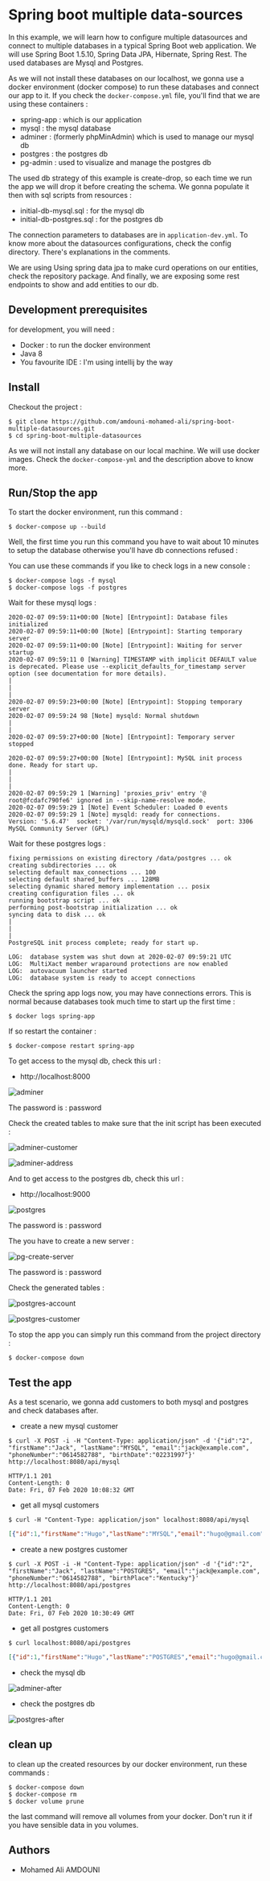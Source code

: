 # Spring boot multiple data-sources

In this example, we will learn how to configure multiple datasources and connect to multiple databases in a typical Spring Boot web application. 
We will use Spring Boot 1.5.10, Spring Data JPA, Hibernate, Spring Rest. 
The used databases are Mysql and Postgres.
 
As we will not install these databases on our localhost, we gonna use a docker environment (docker compose) to run these databases and connect our app to it.
If you check the `docker-compose.yml` file, you'll find that we are using these containers :
 - spring-app : which is our application
 - mysql : the mysql database
 - adminer : (formerly phpMinAdmin) which is used to manage our mysql db
 - postgres : the postgres db
 - pg-admin : used to visualize and manage the postgres db
 
The used db strategy of this example is create-drop, so each time we run the app we will drop it before creating the schema. We gonna populate it then with sql scripts
from resources :
 - initial-db-mysql.sql : for the mysql db
 - initial-db-postgres.sql : for the postgres db
 
The connection parameters to databases are in `application-dev.yml`.
To know more about the datasources configurations, check the config directory. There's explanations in the comments.
 
We are using Using spring data jpa to make curd operations on our entities, check the repository package. And finally, we are exposing some rest endpoints to show and add
entities to our db.

## Development prerequisites

for development, you will need :

- Docker : to run the docker environment
- Java 8
- You favourite IDE : I'm using intellij by the way

## Install

Checkout the project :

    $ git clone https://github.com/amdouni-mohamed-ali/spring-boot-multiple-datasources.git
    $ cd spring-boot-multiple-datasources

As we will not install any database on our local machine.
We will use docker images. Check the `docker-compose-yml` and the description above to know more.

## Run/Stop the app

To start the docker environment, run this command :

    $ docker-compose up --build

Well, the first time you run this command you have to wait about 10 minutes to setup the database otherwise you'll have db connections refused :

You can use these commands if you like to check logs in a new console :

    $ docker-compose logs -f mysql
    $ docker-compose logs -f postgres

Wait for these mysql logs :

```log
2020-02-07 09:59:11+00:00 [Note] [Entrypoint]: Database files initialized
2020-02-07 09:59:11+00:00 [Note] [Entrypoint]: Starting temporary server
2020-02-07 09:59:11+00:00 [Note] [Entrypoint]: Waiting for server startup
2020-02-07 09:59:11 0 [Warning] TIMESTAMP with implicit DEFAULT value is deprecated. Please use --explicit_defaults_for_timestamp server option (see documentation for more details).
|
|
|
2020-02-07 09:59:23+00:00 [Note] [Entrypoint]: Stopping temporary server
2020-02-07 09:59:24 98 [Note] mysqld: Normal shutdown
|
|
2020-02-07 09:59:27+00:00 [Note] [Entrypoint]: Temporary server stopped

2020-02-07 09:59:27+00:00 [Note] [Entrypoint]: MySQL init process done. Ready for start up.
|
|
|
2020-02-07 09:59:29 1 [Warning] 'proxies_priv' entry '@ root@fcdafc790fe6' ignored in --skip-name-resolve mode.
2020-02-07 09:59:29 1 [Note] Event Scheduler: Loaded 0 events
2020-02-07 09:59:29 1 [Note] mysqld: ready for connections.
Version: '5.6.47'  socket: '/var/run/mysqld/mysqld.sock'  port: 3306  MySQL Community Server (GPL)
```

Wait for these postgres logs :

```log
fixing permissions on existing directory /data/postgres ... ok
creating subdirectories ... ok
selecting default max_connections ... 100
selecting default shared_buffers ... 128MB
selecting dynamic shared memory implementation ... posix
creating configuration files ... ok
running bootstrap script ... ok
performing post-bootstrap initialization ... ok
syncing data to disk ... ok
|
|
|
PostgreSQL init process complete; ready for start up.

LOG:  database system was shut down at 2020-02-07 09:59:21 UTC
LOG:  MultiXact member wraparound protections are now enabled
LOG:  autovacuum launcher started
LOG:  database system is ready to accept connections
```

Check the spring app logs now, you may have connections errors. This is normal because databases took much time to start up the first time :

    $ docker logs spring-app

If so restart the container :

    $ docker-compose restart spring-app

To get access to the mysql db, check this url :

- http://localhost:8000

![adminer](https://user-images.githubusercontent.com/16627692/74018732-b17e7c00-4996-11ea-9e55-f7c27ef2fe0e.png)

The password is : password

Check the created tables to make sure that the init script has been executed :

![adminer-customer](https://user-images.githubusercontent.com/16627692/74018797-cc50f080-4996-11ea-9b1f-0f329587c81e.png)

![adminer-address](https://user-images.githubusercontent.com/16627692/74018856-ee4a7300-4996-11ea-934a-4ddddb83c8fe.png)

And to get access to the postgres db, check this url :

- http://localhost:9000

![postgres](https://user-images.githubusercontent.com/16627692/74018948-13d77c80-4997-11ea-97ae-b9f4c82937bd.png)

The password is : password

The you have to create a new server :

![pg-create-server](https://user-images.githubusercontent.com/16627692/74018974-22259880-4997-11ea-8c90-1b88f98feaa3.png)

The password is : password

Check the generated tables :

![postgres-account](https://user-images.githubusercontent.com/16627692/74019035-38335900-4997-11ea-8e08-28057739c9e0.png)

![postgres-customer](https://user-images.githubusercontent.com/16627692/74019037-38cbef80-4997-11ea-9d2c-d3ff4c4b2ac1.png)

To stop the app you can simply run this command from the project directory :

    $ docker-compose down

## Test the app

As a test scenario, we gonna add customers to both mysql and postgres and check databases after.

* create a new mysql customer

```shell script
$ curl -X POST -i -H "Content-Type: application/json" -d '{"id":"2", "firstName":"Jack", "lastName":"MYSQL", "email":"jack@example.com", "phoneNumber":"0614582788", "birthDate":"02231997"}' http://localhost:8080/api/mysql
```

```log
HTTP/1.1 201 
Content-Length: 0
Date: Fri, 07 Feb 2020 10:08:32 GMT
```

* get all mysql customers

```shell script
$ curl -H "Content-Type: application/json" localhost:8080/api/mysql
```

```json
[{"id":1,"firstName":"Hugo","lastName":"MYSQL","email":"hugo@gmail.com","phoneNumber":"00047561238","birthDate":"Nevada","address":{"id":1,"building":"Mount Eden Road","street":"445 Mount Eden Road","country":"USA","handler":{},"hibernateLazyInitializer":{}}},{"id":2,"firstName":"Jack","lastName":"MYSQL","email":"jack@example.com","phoneNumber":"0614582788","birthDate":"02231997","address":null}]
```

* create a new postgres customer

```shell script
$ curl -X POST -i -H "Content-Type: application/json" -d '{"id":"2", "firstName":"Jack", "lastName":"POSTGRES", "email":"jack@example.com", "phoneNumber":"0614582788", "birthPlace":"Kentucky"}' http://localhost:8080/api/postgres
```

```log
HTTP/1.1 201 
Content-Length: 0
Date: Fri, 07 Feb 2020 10:30:49 GMT
```

* get all postgres customers

```shell script
$ curl localhost:8080/api/postgres
```

```json
[{"id":1,"firstName":"Hugo","lastName":"POSTGRES","email":"hugo@gmail.com","phoneNumber":"00047561238","birthPlace":"Nevada","accounts":[{"id":1,"balance":200000.0,"accountName":"Hugo-POSTGRES","dateOpened":"01021991"}]},{"id":2,"firstName":"Jack","lastName":"POSTGRES","email":"jack@example.com","phoneNumber":"0614582788","birthPlace":"Kentucky","accounts":[]}]
```

* check the mysql db

![adminer-after](https://user-images.githubusercontent.com/16627692/74022951-dd9dfb00-499e-11ea-8c32-44c3171f098b.png)

* check the postgres db

![postgres-after](https://user-images.githubusercontent.com/16627692/74022973-e7276300-499e-11ea-9a64-5fc85a79970a.png)

## clean up

to clean up the created resources by our docker environment, run these commands :

    $ docker-compose down
    $ docker-compose rm
    $ docker volume prune

the last command will remove all volumes from your docker. Don't run it if you have sensible data in you volumes.

## Authors

- Mohamed Ali AMDOUNI
